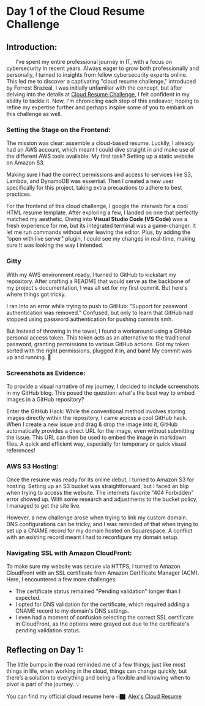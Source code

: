 # Day 1 of the Cloud Resume Challenge

## **Introduction:**

&nbsp;&nbsp;&nbsp;&nbsp;&nbsp; I've spent my entire professional journey in IT, with a focus on cybersecurity in recent years. Always eager to grow both professionally and personally, I turned to insights from fellow cybersecurity experts online. This led me to discover a captivating "cloud resume challenge," introduced by Forrest Brazeal. I was initially unfamiliar with the concept, but after delving into the details at [Cloud Resume Challenge](https://cloudresumechallenge.dev/docs/the-challenge/aws/), I felt confident in my ability to tackle it. Now, I'm chronicling each step of this endeavor, hoping to refine my expertise further and perhaps inspire some of you to embark on this challenge as well.

### Setting the Stage on the Frontend:

The mission was clear: assemble a cloud-based resume. Luckily, I already had an AWS account, which meant I could dive straight in and make use of the different AWS tools available. My first task? Setting up a static website on Amazon S3.

Making sure I had the correct permissions and access to services like S3, Lambda, and DynamoDB was essential. Then I created a new user specifically for this project, taking extra precautions to adhere to best practices. 

For the frontend of this cloud challenge, I google the interweb for a cool HTML resume template. After exploring a few, I landed on one that perfectly matched my aesthetic. Diving into **Visual Studio Code (VS Code)** was a fresh experience for me, but its integrated terminal was a game-changer. It let me run commands without ever leaving the editor. Plus, by adding the “open with live server” plugin, I could see my changes in real-time, making sure It was looking the way I intended.

### Gitty

With my AWS environment ready, I turned to GitHub to kickstart my repository. After crafting a README that would serve as the backbone of my project's documentation, I was all set for my first commit. But here's where things got tricky.

I ran into an error while trying to push to GitHub: "Support for password authentication was removed." Confused, but only to learn that GitHub had stopped using password authentication for pushing commits smh.

But Instead of throwing in the towel, I found a workaround using a GitHub personal access token. This token acts as an alternative to the traditional password, granting permissions to various GitHub actions. Got my token sorted with the right permissions, plugged it in, and bam! My commit was up and running. 🚀

### **Screenshots as Evidence:**

To provide a visual narrative of my journey, I decided to include screenshots in my GitHub blog. This posed the question: what's the best way to embed images in a GitHub repository?

Enter the GitHub Hack: While the conventional method involves storing images directly within the repository, I came across a cool GitHub hack. When I create a new issue and drag & drop the image into it, GitHub automatically provides a direct URL for the image, even without submitting the issue. This URL can then be used to embed the image in markdown files. A quick and efficient way, especially for temporary or quick visual references!

### **AWS S3 Hosting:**

Once the resume was ready for its online debut, I turned to Amazon S3 for hosting. Setting up an S3 bucket was straightforward, but I faced an blip when trying to access the website. The internets favorite "404 Forbidden" error showed up. With some research and adjustments to the bucket policy, I managed to get the site live.

However, a new challenge arose when trying to link my custom domain. DNS configurations can be tricky, and I was reminded of that when trying to set up a CNAME record for my domain hosted on Squarespace. A conflict with an existing record meant I had to reconfigure my domain setup.

### **Navigating SSL with Amazon CloudFront:**

To make sure my website was secure via HTTPS, I turned to Amazon CloudFront with an SSL certificate from Amazon Certificate Manager (ACM). Here, I encountered a few more challenges:

- The certificate status remained "Pending validation" longer than I expected.
- I opted for DNS validation for the certificate, which required adding a CNAME record to my domain's DNS settings.
- I even had a moment of confusion selecting the correct SSL certificate in CloudFront, as the options were grayed out due to the certificate's pending validation status.

## **Reflecting on Day 1:**

The little bumps in the road reminded me of a few things; just like most things in life, when working in the cloud, things can change quickly, but there’s a solution to everything and being a flexible and knowing when to pivot is part of the journey. 💡

You can find my official cloud resume here 👉🏿:  [Alex's Cloud Resume](https://d29mctvgvn7ma0.cloudfront.net/index.html)

